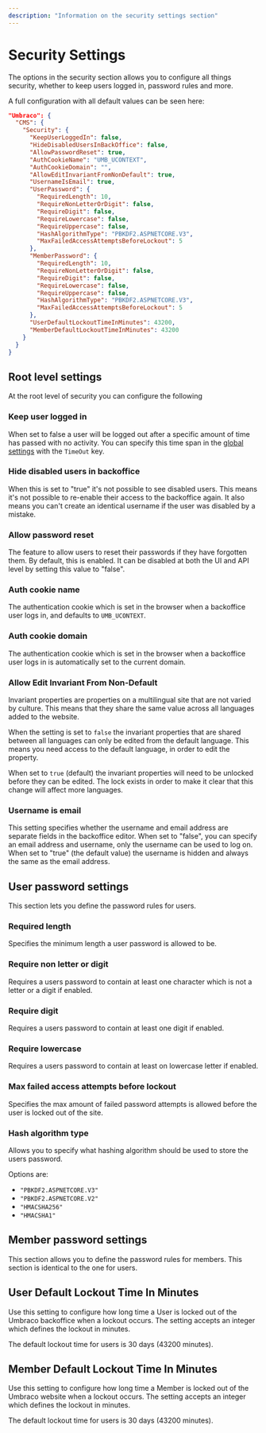 ```yaml
---
description: "Information on the security settings section"
---
```


# Security Settings

The options in the security section allows you to configure all things security, whether to keep users logged in, password rules and more.

A full configuration with all default values can be seen here:

```json
"Umbraco": {
  "CMS": {
    "Security": {
      "KeepUserLoggedIn": false,
      "HideDisabledUsersInBackOffice": false,
      "AllowPasswordReset": true,
      "AuthCookieName": "UMB_UCONTEXT",
      "AuthCookieDomain": "",
      "AllowEditInvariantFromNonDefault": true,
      "UsernameIsEmail": true,
      "UserPassword": {
        "RequiredLength": 10,
        "RequireNonLetterOrDigit": false,
        "RequireDigit": false,
        "RequireLowercase": false,
        "RequireUppercase": false,
        "HashAlgorithmType": "PBKDF2.ASPNETCORE.V3",
        "MaxFailedAccessAttemptsBeforeLockout": 5
      },
      "MemberPassword": {
        "RequiredLength": 10,
        "RequireNonLetterOrDigit": false,
        "RequireDigit": false,
        "RequireLowercase": false,
        "RequireUppercase": false,
        "HashAlgorithmType": "PBKDF2.ASPNETCORE.V3",
        "MaxFailedAccessAttemptsBeforeLockout": 5
      },
      "UserDefaultLockoutTimeInMinutes": 43200,
      "MemberDefaultLockoutTimeInMinutes": 43200
    }
  }
}
```

## Root level settings

At the root level of security you can configure the following

### Keep user logged in

When set to false a user will be logged out after a specific amount of time has passed with no activity. You can specify this time span in the [global settings](globalsettings.md) with the `TimeOut` key.

### Hide disabled users in backoffice

When this is set to "true" it's not possible to see disabled users. This means it's not possible to re-enable their access to the backoffice again. It also means you can't create an identical username if the user was disabled by a mistake.

### Allow password reset

The feature to allow users to reset their passwords if they have forgotten them. By default, this is enabled. It can be disabled at both the UI and API level by setting this value to "false".

### Auth cookie name

The authentication cookie which is set in the browser when a backoffice user logs in, and defaults to `UMB_UCONTEXT`.

### Auth cookie domain

The authentication cookie which is set in the browser when a backoffice user logs in is automatically set to the current domain.

### Allow Edit Invariant From Non-Default

Invariant properties are properties on a multilingual site that are not varied by culture. This means that they share the same value across all languages added to the website.

When the setting is set to `false` the invariant properties that are shared between all languages can only be edited from the default language. This means you need access to the default language, in order to edit the property.

When set to `true` (default) the invariant properties will need to be unlocked before they can be edited. The lock exists in order to make it clear that this change will affect more languages.

### Username is email

This setting specifies whether the username and email address are separate fields in the backoffice editor. When set to "false", you can specify an email address and username, only the username can be used to log on. When set to "true" (the default value) the username is hidden and always the same as the email address.

## User password settings

This section lets you define the password rules for users.

### Required length

Specifies the minimum length a user password is allowed to be.

### Require non letter or digit

Requires a users password to contain at least one character which is not a letter or a digit if enabled.

### Require digit

Requires a users password to contain at least one digit if enabled.

### Require lowercase

Requires a users password to contain at least on lowercase letter if enabled.

### Max failed access attempts before lockout

Specifies the max amount of failed password attempts is allowed before the user is locked out of the site.

### Hash algorithm type

Allows you to specify what hashing algorithm should be used to store the users password.

Options are:

* `"PBKDF2.ASPNETCORE.V3"`
* `"PBKDF2.ASPNETCORE.V2"`
* `"HMACSHA256"`
* `"HMACSHA1"`

## Member password settings

This section allows you to define the password rules for members. This section is identical to the one for users.

## User Default Lockout Time In Minutes

Use this setting to configure how long time a User is locked out of the Umbraco backoffice when a lockout occurs. The setting accepts an integer which defines the lockout in minutes.

The default lockout time for users is 30 days (43200 minutes).

## Member Default Lockout Time In Minutes

Use this setting to configure how long time a Member is locked out of the Umbraco website when a lockout occurs. The setting accepts an integer which defines the lockout in minutes.

The default lockout time for users is 30 days (43200 minutes).
